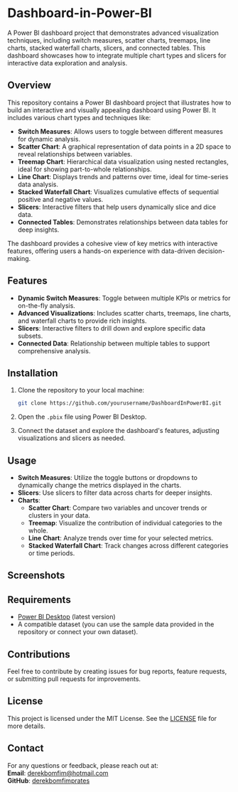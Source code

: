# Dashboard-in-Power-BI
A Power BI dashboard project that demonstrates advanced visualization techniques, including switch measures, scatter charts, treemaps, line charts, stacked waterfall charts, slicers, and connected tables. This dashboard showcases how to integrate multiple chart types and slicers for interactive data exploration and analysis.

## Overview
This repository contains a Power BI dashboard project that illustrates how to build an interactive and visually appealing dashboard using Power BI. It includes various chart types and techniques like:

- **Switch Measures**: Allows users to toggle between different measures for dynamic analysis.
- **Scatter Chart**: A graphical representation of data points in a 2D space to reveal relationships between variables.
- **Treemap Chart**: Hierarchical data visualization using nested rectangles, ideal for showing part-to-whole relationships.
- **Line Chart**: Displays trends and patterns over time, ideal for time-series data analysis.
- **Stacked Waterfall Chart**: Visualizes cumulative effects of sequential positive and negative values.
- **Slicers**: Interactive filters that help users dynamically slice and dice data.
- **Connected Tables**: Demonstrates relationships between data tables for deep insights.

The dashboard provides a cohesive view of key metrics with interactive features, offering users a hands-on experience with data-driven decision-making.

## Features

- **Dynamic Switch Measures**: Toggle between multiple KPIs or metrics for on-the-fly analysis.
- **Advanced Visualizations**: Includes scatter charts, treemaps, line charts, and waterfall charts to provide rich insights.
- **Slicers**: Interactive filters to drill down and explore specific data subsets.
- **Connected Data**: Relationship between multiple tables to support comprehensive analysis.
  
## Installation

1. Clone the repository to your local machine:
    ```bash
    git clone https://github.com/yourusername/DashboardInPowerBI.git
    ```

2. Open the `.pbix` file using Power BI Desktop.

3. Connect the dataset and explore the dashboard's features, adjusting visualizations and slicers as needed.

## Usage

- **Switch Measures**: Utilize the toggle buttons or dropdowns to dynamically change the metrics displayed in the charts.
- **Slicers**: Use slicers to filter data across charts for deeper insights.
- **Charts**: 
  - **Scatter Chart**: Compare two variables and uncover trends or clusters in your data.
  - **Treemap**: Visualize the contribution of individual categories to the whole.
  - **Line Chart**: Analyze trends over time for your selected metrics.
  - **Stacked Waterfall Chart**: Track changes across different categories or time periods.

## Screenshots

## Requirements

- [Power BI Desktop](https://powerbi.microsoft.com/en-us/desktop/) (latest version)
- A compatible dataset (you can use the sample data provided in the repository or connect your own dataset).

## Contributions
Feel free to contribute by creating issues for bug reports, feature requests, or submitting pull requests for improvements.

## License
This project is licensed under the MIT License. See the [LICENSE](LICENSE) file for more details.

## Contact
For any questions or feedback, please reach out at:  
**Email**: derekbomfim@hotmail.com  
**GitHub**: [derekbomfimprates](https://github.com/derekbomfimprates)
